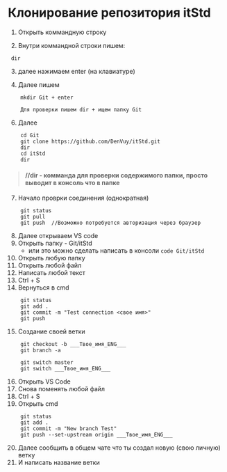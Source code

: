 # Клонирование репозитория itStd

1. Открыть коммандную строку 

2. Внутри коммандной строки пишем:
```
 dir
 ```
3. далее нажимаем enter (на клавиатуре)

4. Далее пишем 
```
    mkdir Git + enter 

    Для проверки пишем dir + ищем папку Git 
```
6. Далее 
```
    cd Git 
    git clone https://github.com/DenVuy/itStd.git
    dir 
    cd itStd
    dir
```

> #### //dir - комманда для проверки содержимого папки, просто выводит в консоль что в папке


7. Начало проврки соединения (однократная)  

```
    git status
    git pull
    git push  //Возможно потребуется авторизация через браузер
```

8. Далее открываем VS code  
9. Открыть папку - Git/itStd   
   - или это можно сделать написать в консоли ``` code Git/itStd ```  
10. Открыть любую папку 
11. Открыть любой файл
12. Написать любой текст
13. Ctrl + S 
14. Вернуться в cmd 
```
    git status 
    git add . 
    git commit -m "Test connection <свое имя>"
    git push
```


15. Создание своей ветки 

```
    git checkout -b ___Твое_имя_ENG___
    git branch -a

    git switch master
    git switch ___Твое_имя_ENG___
```

16. Открыть VS Code 
17. Снова поменять любой файл 
18. Ctrl + S 
19. Открыть cmd 
```
    git status 
    git add . 
    git commit -m "New branch Test"
    git push --set-upstream origin ___Твое_имя_ENG___
```

20. Далее сообщить в общем чате что ты создал новую (свою личную) ветку 
21. И написать название ветки 
